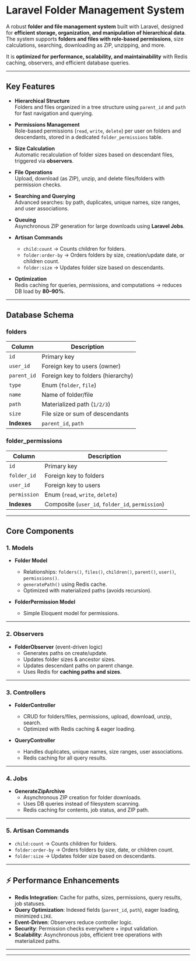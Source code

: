 #  Laravel Folder Management System

A robust **folder and file management system** built with Laravel, designed for **efficient storage, organization, and manipulation of hierarchical data**.  
The system supports **folders and files with role-based permissions**, size calculations, searching, downloading as ZIP, unzipping, and more.  

It is **optimized for performance, scalability, and maintainability** with Redis caching, observers, and efficient database queries.

---

##  Key Features

- **Hierarchical Structure**  
  Folders and files organized in a tree structure using `parent_id` and `path` for fast navigation and querying.  

- **Permissions Management**  
  Role-based permissions (`read`, `write`, `delete`) per user on folders and descendants, stored in a dedicated `folder_permissions` table.  

- **Size Calculation**  
  Automatic recalculation of folder sizes based on descendant files, triggered via **observers**.  

- **File Operations**  
  Upload, download (as ZIP), unzip, and delete files/folders with permission checks.  

- **Searching and Querying**  
  Advanced searches: by path, duplicates, unique names, size ranges, and user associations.  

- **Queuing**  
  Asynchronous ZIP generation for large downloads using **Laravel Jobs**.  

- **Artisan Commands**  
  - `child:count` → Counts children for folders.  
  - `folder:order-by` → Orders folders by size, creation/update date, or children count.  
  - `folder:size` → Updates folder size based on descendants.  

- **Optimization**  
  Redis caching for queries, permissions, and computations → reduces DB load by **80–90%**.  

---

##  Database Schema

### **folders**
| Column     | Description |
|------------|-------------|
| `id`       | Primary key |
| `user_id`  | Foreign key to users (owner) |
| `parent_id`| Foreign key to folders (hierarchy) |
| `type`     | Enum (`folder`, `file`) |
| `name`     | Name of folder/file |
| `path`     | Materialized path (`1/2/3`) |
| `size`     | File size or sum of descendants |
| **Indexes**| `parent_id`, `path` |

### **folder_permissions**
| Column       | Description |
|--------------|-------------|
| `id`         | Primary key |
| `folder_id`  | Foreign key to folders |
| `user_id`    | Foreign key to users |
| `permission` | Enum (`read`, `write`, `delete`) |
| **Indexes**  | Composite (`user_id`, `folder_id`, `permission`) |

---

##  Core Components

### 1. **Models**
- **Folder Model**  
  - Relationships: `folders()`, `files()`, `children()`, `parent()`, `user()`, `permissions()`.  
  - `generatePath()` using Redis cache.  
  - Optimized with materialized paths (avoids recursion).  

- **FolderPermission Model**  
  - Simple Eloquent model for permissions.  

---

### 2. **Observers**
- **FolderObserver** (event-driven logic)  
  - Generates paths on create/update.  
  - Updates folder sizes & ancestor sizes.  
  - Updates descendant paths on parent change.  
  - Uses Redis for **caching paths and sizes**.  

---

### 3. **Controllers**
- **FolderController**  
  - CRUD for folders/files, permissions, upload, download, unzip, search.  
  - Optimized with Redis caching & eager loading.  

- **QueryController**  
  - Handles duplicates, unique names, size ranges, user associations.  
  - Redis caching for all query results.  

---

### 4. **Jobs**
- **GenerateZipArchive**  
  - Asynchronous ZIP creation for folder downloads.  
  - Uses DB queries instead of filesystem scanning.  
  - Redis caching for contents, job status, and ZIP path.  

---

### 5. **Artisan Commands**
- `child:count` → Counts children for folders.  
- `folder:order-by` → Orders folders by size, date, or children count.  
- `folder:size` → Updates folder size based on descendants.  

---
## ⚡ Performance Enhancements
- **Redis Integration**: Cache for paths, sizes, permissions, query results, job statuses.  
- **Query Optimization**: Indexed fields (`parent_id`, `path`), eager loading, minimized `LIKE`.  
- **Event-Driven**: Observers reduce controller logic.  
- **Security**: Permission checks everywhere + input validation.  
- **Scalability**: Asynchronous jobs, efficient tree operations with materialized paths.  
---

---
